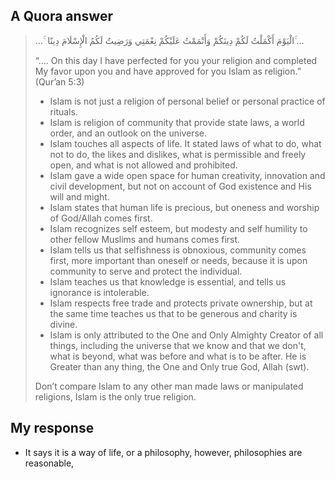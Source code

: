 ## A Quora answer

> … ۚ الْيَوْمَ أَكْمَلْتُ لَكُمْ دِينَكُمْ وَأَتْمَمْتُ عَلَيْكُمْ نِعْمَتِي وَرَضِيتُ لَكُمُ الْإِسْلَامَ دِينًا ۚ…
> 
> “.… On this day I have perfected for you your religion and completed My favor upon you and have approved for you Islam as religion.” (Qur’an 5:3)
> 
> - Islam is not just a religion of personal belief or personal practice of rituals.
> - Islam is religion of community that provide state laws, a world order, and an outlook on the universe.
> - Islam touches all aspects of life. It stated laws of what to do, what not to do, the likes and dislikes, what is permissible and freely open, and what is not allowed and prohibited.
> - Islam gave a wide open space for human creativity, innovation and civil development, but not on account of God existence and His will and might.
> - Islam states that human life is precious, but oneness and worship of God/Allah comes first.
> - Islam recognizes self esteem, but modesty and self humility to other fellow Muslims and humans comes first.
> - Islam tells us that selfishness is obnoxious, community comes first, more important than oneself or needs, because it is upon community to serve and protect the individual.
> - Islam teaches us that knowledge is essential, and tells us ignorance is intolerable.
> - Islam respects free trade and protects private ownership, but at the same time teaches us that to be generous and charity is divine.
> - Islam is only attributed to the One and Only Almighty Creator of all things, including the universe that we know and that we don't, what is beyond, what was before and what is to be after. He is Greater than any thing, the One and Only true God, Allah (swt).
> 
> Don’t compare Islam to any other man made laws or manipulated religions, Islam is the only true religion.

## My response

- It says it is a way of life, or a philosophy, however, philosophies are reasonable, 